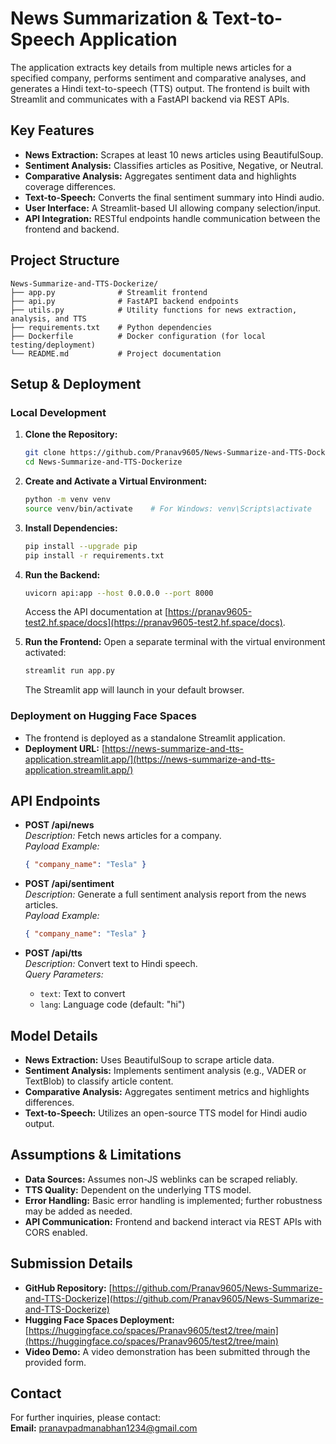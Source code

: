 # News Summarization & Text-to-Speech Application

The application extracts key details from multiple news articles for a specified company, performs sentiment and comparative analyses, and generates a Hindi text-to-speech (TTS) output. The frontend is built with Streamlit and communicates with a FastAPI backend via REST APIs.

## Key Features
- **News Extraction:** Scrapes at least 10 news articles using BeautifulSoup.
- **Sentiment Analysis:** Classifies articles as Positive, Negative, or Neutral.
- **Comparative Analysis:** Aggregates sentiment data and highlights coverage differences.
- **Text-to-Speech:** Converts the final sentiment summary into Hindi audio.
- **User Interface:** A Streamlit-based UI allowing company selection/input.
- **API Integration:** RESTful endpoints handle communication between the frontend and backend.

## Project Structure
```
News-Summarize-and-TTS-Dockerize/
├── app.py              # Streamlit frontend
├── api.py              # FastAPI backend endpoints
├── utils.py            # Utility functions for news extraction, analysis, and TTS
├── requirements.txt    # Python dependencies
├── Dockerfile          # Docker configuration (for local testing/deployment)
└── README.md           # Project documentation
```

## Setup & Deployment

### Local Development

1. **Clone the Repository:**
   ```bash
   git clone https://github.com/Pranav9605/News-Summarize-and-TTS-Dockerize.git
   cd News-Summarize-and-TTS-Dockerize
   ```

2. **Create and Activate a Virtual Environment:**
   ```bash
   python -m venv venv
   source venv/bin/activate    # For Windows: venv\Scripts\activate
   ```

3. **Install Dependencies:**
   ```bash
   pip install --upgrade pip
   pip install -r requirements.txt
   ```

4. **Run the Backend:**
   ```bash
   uvicorn api:app --host 0.0.0.0 --port 8000
   ```
   Access the API documentation at [https://pranav9605-test2.hf.space/docs](https://pranav9605-test2.hf.space/docs).

5. **Run the Frontend:**
   Open a separate terminal with the virtual environment activated:
   ```bash
   streamlit run app.py
   ```
   The Streamlit app will launch in your default browser.

### Deployment on Hugging Face Spaces

- The frontend is deployed as a standalone Streamlit application.
- **Deployment URL:** [https://news-summarize-and-tts-application.streamlit.app/](https://news-summarize-and-tts-application.streamlit.app/)

## API Endpoints

- **POST /api/news**  
  *Description:* Fetch news articles for a company.  
  *Payload Example:*
  ```json
  { "company_name": "Tesla" }
  ```

- **POST /api/sentiment**  
  *Description:* Generate a full sentiment analysis report from the news articles.  
  *Payload Example:*
  ```json
  { "company_name": "Tesla" }
  ```

- **POST /api/tts**  
  *Description:* Convert text to Hindi speech.  
  *Query Parameters:*  
    - `text`: Text to convert  
    - `lang`: Language code (default: "hi")

## Model Details

- **News Extraction:** Uses BeautifulSoup to scrape article data.
- **Sentiment Analysis:** Implements sentiment analysis (e.g., VADER or TextBlob) to classify article content.
- **Comparative Analysis:** Aggregates sentiment metrics and highlights differences.
- **Text-to-Speech:** Utilizes an open-source TTS model for Hindi audio output.

## Assumptions & Limitations

- **Data Sources:** Assumes non-JS weblinks can be scraped reliably.
- **TTS Quality:** Dependent on the underlying TTS model.
- **Error Handling:** Basic error handling is implemented; further robustness may be added as needed.
- **API Communication:** Frontend and backend interact via REST APIs with CORS enabled.

## Submission Details

- **GitHub Repository:** [https://github.com/Pranav9605/News-Summarize-and-TTS-Dockerize](https://github.com/Pranav9605/News-Summarize-and-TTS-Dockerize)
- **Hugging Face Spaces Deployment:** [https://huggingface.co/spaces/Pranav9605/test2/tree/main](https://huggingface.co/spaces/Pranav9605/test2/tree/main)
- **Video Demo:** A video demonstration has been submitted through the provided form.

## Contact

For further inquiries, please contact:  
**Email:** pranavpadmanabhan1234@gmail.com
